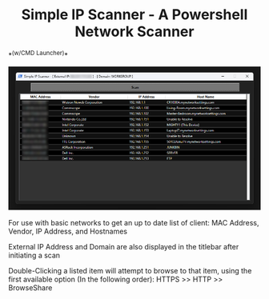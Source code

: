 <h1 align="center">Simple IP Scanner - A Powershell Network Scanner</h1>
*<sup align="center">(w/CMD Launcher)</sup>*

<p align="center"><img src="https://github.com/illsk1lls/IPScanner/blob/main/.readme/IPScanner.png?raw=true"></p>

For use with basic networks to get an up to date list of client: MAC Address, Vendor, IP Address, and Hostnames<br>

External IP Address and Domain are also displayed in the titlebar after initiating a scan<br>

Double-Clicking a listed item will attempt to browse to that item, using the first available option (In the following order): HTTPS \>\> HTTP \>\> BrowseShare<br>